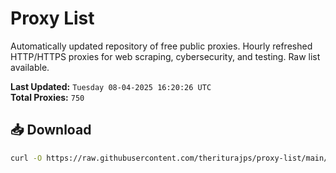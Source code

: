 # Proxy List

Automatically updated repository of free public proxies. Hourly refreshed HTTP/HTTPS proxies for web scraping, cybersecurity, and testing. Raw list available.

**Last Updated:** `Tuesday 08-04-2025 16:20:26 UTC`  
**Total Proxies:** `750`

## 📥 Download
```bash
curl -O https://raw.githubusercontent.com/theriturajps/proxy-list/main/proxies.txt
